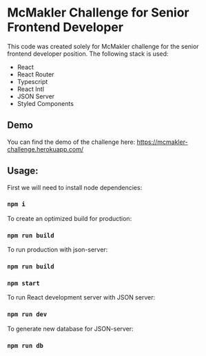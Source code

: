# McMakler Challenge for Senior Frontend Developer

This code was created solely for McMakler challenge for the senior frontend developer position. The following stack is used:
* React
* React Router
* Typescript
* React Intl
* JSON Server
* Styled Components

## Demo
You can find the demo of the challenge here:
https://mcmakler-challenge.herokuapp.com/

## Usage:
First we will need to install node dependencies:
### `npm i`

To create an optimized build for production:
### `npm run build`

To run production with json-server:
### `npm run build`
### `npm start`

To run React development server with JSON server:
### `npm run dev`

To generate new database for JSON-server:
### `npm run db`

